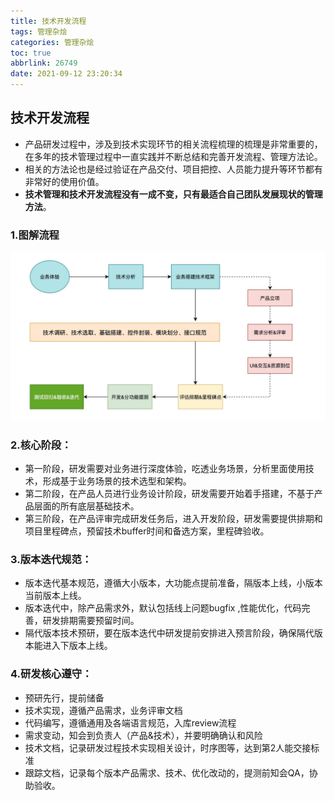 ```yaml
---
title: 技术开发流程
tags: 管理杂烩
categories: 管理杂烩
toc: true
abbrlink: 26749
date: 2021-09-12 23:20:34
---
```



## 技术开发流程

- 产品研发过程中，涉及到技术实现环节的相关流程梳理的梳理是非常重要的，在多年的技术管理过程中一直实践并不断总结和完善开发流程、管理方法论。
- 相关的方法论也是经过验证在产品交付、项目把控、人员能力提升等环节都有非常好的使用价值。
- **技术管理和技术开发流程没有一成不变，只有最适合自己团队发展现状的管理方法**。

### 1.图解流程

![](https://raw.githubusercontent.com/zhulg/allpic/master/jishu.jpg)


### 2.核心阶段：
- 第一阶段，研发需要对业务进行深度体验，吃透业务场景，分析里面使用技术，形成基于业务场景的技术选型和架构。
- 第二阶段，在产品人员进行业务设计阶段，研发需要开始着手搭建，不基于产品层面的所有底层基础技术。
- 第三阶段，在产品评审完成研发任务后，进入开发阶段，研发需要提供排期和项目里程碑点，预留技术buffer时间和备选方案，里程碑验收。

### 3.版本迭代规范：
- 版本迭代基本规范，遵循大小版本，大功能点提前准备，隔版本上线，小版本当前版本上线。
- 版本迭代中，除产品需求外，默认包括线上问题bugfix ,性能优化，代码完善，研发排期需要预留时间。
- 隔代版本技术预研，要在版本迭代中研发提前安排进入预言阶段，确保隔代版本能进入下版本上线。

### 4.研发核心遵守：
 - 预研先行，提前储备
 - 技术实现，遵循产品需求，业务评审文档
 - 代码编写，遵循通用及各端语言规范，入库review流程
 - 需求变动，知会到负责人（产品&技术），并要明确确认和风险
 - 技术文档，记录研发过程技术实现相关设计，时序图等，达到第2人能交接标准
 - 跟踪文档，记录每个版本产品需求、技术、优化改动的，提测前知会QA，协助验收。